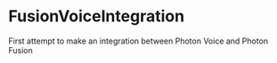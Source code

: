 # FusionVoiceIntegration
First attempt to make an integration between Photon Voice and Photon Fusion
